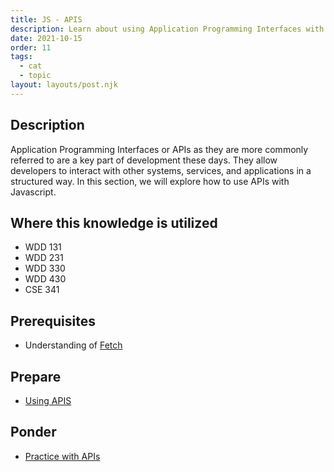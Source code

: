 ```yaml
---
title: JS - APIS
description: Learn about using Application Programming Interfaces with Javascript
date: 2021-10-15
order: 11
tags:
  - cat
  - topic
layout: layouts/post.njk
---
```


## Description

Application Programming Interfaces or APIs as they are more commonly referred to are a key part of development these days. They allow developers to interact with other systems, services, and applications in a structured way. In this section, we will explore how to use APIs with Javascript.

## Where this knowledge is utilized

- WDD 131
- WDD 231
- WDD 330
- WDD 430
- CSE 341

## Prerequisites

- Understanding of [Fetch](../../js/fetch)

## Prepare

<!-- - [Fetch](https://developer.mozilla.org/en-US/docs/Web/API/Fetch_API/Using_Fetch) -->
- [Using APIS](prepare1/)

## Ponder

- [Practice with APIs](ponder1/)
